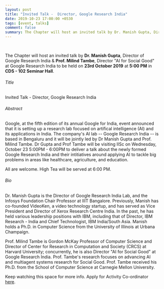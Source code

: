 ```yaml
---
layout: post
title: "Invited Talk -  Director, Google Research India"
date: 2019-10-23 17:00:00 +0530
tags: [event, talks]
comment: false
summary: The Chapter will host an invited talk by Dr. Manish Gupta, Director, Google Research India on 23rd October 2019.
---
```


<br>                                                                      

<p>The Chapter will host an invited talk by <b>Dr. Manish Gupta</b>, Director of Google Research India & <b>Prof. Milind Tambe</b>, Director "AI for Social Good" at Google Research India to be held on <b>23rd October 2019</b> at <b>5:00 PM</b> in <b>CDS - 102 Seminar Hall</b>. 

<h6>Title</h6>

<p>Invited Talk - Director, Google Research India</p>

<h6>Abstract</h6>

<p>
Google, at the fifth edition of its annual Google for India, event announced that it is setting up a research lab focused on artifical intelligence (AI) and its applications in India. The company's AI lab -- Google Research India -- is based in Bengaluru and it will be jointly led by Dr Manish Gupta and Prof. Milind Tambe.
Dr Gupta and Prof Tambe will be visiting IISc on Wednesday, October 23 5:00PM - 6:00PM to deliver a talk about the newly formed Google Research India and their intitiatives around applying AI to tackle big problems in areas like healthcare, agriculture, and education. 
</p>

<p>
All are welcome. High Tea will be served at 6:00 PM.
</p>


<h6>Bio</h6>

<p>
Dr. Manish Gupta is the Director of Google Research India Lab, and the Infosys Foundation Chair Professor at IIIT Bangalore. Previously, Manish has co-founded VideoKen, a video technology startup, and has served as Vice President and Director of Xerox Research Centre India. In the past, he has held various leadership positions with IBM, including that of Director, IBM Research - India and Chief Technologist, IBM India/South Asia. Manish holds a Ph.D. in Computer Science from the University of Illinois at Urbana Champaign. 
</p>

<p>
Prof. Milind Tambe is Gordon McKay Professor of Computer Science and Director of Center for Research in Computation and Society (CRCS) at Harvard University; concurrently, he is also Director "AI for Social Good" at Google Research India. Prof. Tambe's research focuses on advancing AI and multiagent systems research for Social Good. Prof. Tambe received his Ph.D. from the School of Computer Science at Carnegie Mellon University.
</p>

<p>
Keep watching this space for more info. Apply for Activity Co-ordinator <a href="/pages/team#open-positions">here</a>.
</p>     



